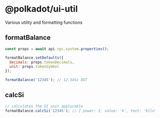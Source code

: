 # @polkadot/ui-util

Various utility and formatting functions

## formatBalance

```js
const props = await api.rpc.system.properties();

formatBalance.setDefaults({
  decimals: props.tokenDecimals,
  unit: props.tokenSymbol
});

formatBalance('12345'); // 12.345z DOT
```

## calcSi

```js
// calculates the SI unit applucable
formatBalance.calcSi('12345'); // { power: 3, value: 'k', text: 'Kilo' }
```
